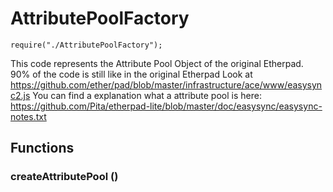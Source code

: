# AttributePoolFactory
`require("./AttributePoolFactory");`

This code represents the Attribute Pool Object of the original Etherpad. 
90% of the code is still like in the original Etherpad
Look at https://github.com/ether/pad/blob/master/infrastructure/ace/www/easysync2.js
You can find a explanation what a attribute pool is here: 
https://github.com/Pita/etherpad-lite/blob/master/doc/easysync/easysync-notes.txt

## Functions

### createAttributePool ()


